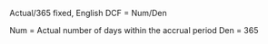 Actual/365 fixed, English
DCF = Num/Den

Num = Actual number of days within the accrual period
Den = 365